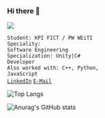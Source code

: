 ### Hi there 👋

![](https://komarev.com/ghpvc/?username=your-github-MX1010A&color=green)

<code>Student: KPI FICT / PW WEiTI </code><br>
<code>Speciality: Software Engineering</code><br>
<code>Specialization: Unity|C# Developer</code><br>
<code>Also worked with: C++, Python, JavaScript</code><br>
<code>[LinkedIn]()</code>
<code>[E-Mail](mailto:canonan.q@gmail.com)</code>

![Top Langs](https://github-readme-stats.vercel.app/api/top-langs/?username=MX1010A&theme=chartreuse-dark&layout=compact)

![Anurag's GitHub stats](https://github-readme-stats.vercel.app/api?username=MX1010A&theme=chartreuse-dark)
